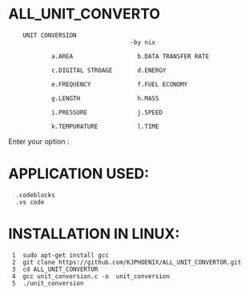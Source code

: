# ALL_UNIT_CONVERTO
        UNIT CONVERSION
                                      -by nix

                a.AREA                  b.DATA TRANSFER RATE

                c.DIGITAL STROAGE       d.ENERGY

                e.FREQUENCY             f.FUEL ECONOMY

                g.LENGTH                h.MASS

                i.PRESSURE              j.SPEED

                k.TEMPURATURE           l.TIME

Enter your option :


# APPLICATION USED:
      .codeblocks
      .vs code

# INSTALLATION IN LINUX:
     1  sudo apt-get install gcc
     2  git clone https://github.com/KJPHOENIX/ALL_UNIT_CONVERTOR.git
     3  cd ALL_UNIT_CONVERTOR
     4  gcc unit_conversion.c -o  unit_conversion
     5  ./unit_conversion
